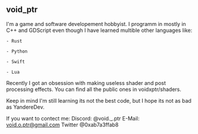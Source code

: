 ## void_ptr

I'm a game and software developement hobbyist.
I programm in mostly in C++ and GDScript even though I have learned multible other languages like:
    
    - Rust
    
    - Python
    
    - Swift
    
    - Lua

Recently I got an obsession with making useless shader and post processing effects.
You can find all the public ones in voidxptr/shaders.

Keep in mind I'm still learning its not the best code, but I hope its not as bad as YandereDev.

If you want to contect me:
  Discord:  @void._.ptr
  E-Mail:   void.o.ptr@gmail.com
  Twitter   @0xab7a3ffab8
